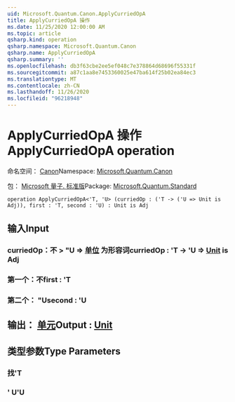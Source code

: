 ```yaml
---
uid: Microsoft.Quantum.Canon.ApplyCurriedOpA
title: ApplyCurriedOpA 操作
ms.date: 11/25/2020 12:00:00 AM
ms.topic: article
qsharp.kind: operation
qsharp.namespace: Microsoft.Quantum.Canon
qsharp.name: ApplyCurriedOpA
qsharp.summary: ''
ms.openlocfilehash: db3f63cbe2ee5ef048c7e378864d68696f55331f
ms.sourcegitcommit: a87c1aa8e7453360025e47ba614f25b02ea84ec3
ms.translationtype: MT
ms.contentlocale: zh-CN
ms.lasthandoff: 11/26/2020
ms.locfileid: "96218948"
---
```

# <a name="applycurriedopa-operation"></a><span data-ttu-id="5ebfe-102">ApplyCurriedOpA 操作</span><span class="sxs-lookup"><span data-stu-id="5ebfe-102">ApplyCurriedOpA operation</span></span>

<span data-ttu-id="5ebfe-103">命名空间： [Canon](xref:Microsoft.Quantum.Canon)</span><span class="sxs-lookup"><span data-stu-id="5ebfe-103">Namespace: [Microsoft.Quantum.Canon](xref:Microsoft.Quantum.Canon)</span></span>

<span data-ttu-id="5ebfe-104">包： [Microsoft 量子. 标准版](https://nuget.org/packages/Microsoft.Quantum.Standard)</span><span class="sxs-lookup"><span data-stu-id="5ebfe-104">Package: [Microsoft.Quantum.Standard](https://nuget.org/packages/Microsoft.Quantum.Standard)</span></span>




```qsharp
operation ApplyCurriedOpA<'T, 'U> (curriedOp : ('T -> ('U => Unit is Adj)), first : 'T, second : 'U) : Unit is Adj
```


## <a name="input"></a><span data-ttu-id="5ebfe-105">输入</span><span class="sxs-lookup"><span data-stu-id="5ebfe-105">Input</span></span>

### <a name="curriedop--t---u--unit--is-adj"></a><span data-ttu-id="5ebfe-106">curriedOp：不 > "U => [单位](xref:microsoft.quantum.lang-ref.unit)  为形容词</span><span class="sxs-lookup"><span data-stu-id="5ebfe-106">curriedOp : 'T -> 'U => [Unit](xref:microsoft.quantum.lang-ref.unit)  is Adj</span></span>




### <a name="first--t"></a><span data-ttu-id="5ebfe-107">第一个：不</span><span class="sxs-lookup"><span data-stu-id="5ebfe-107">first : 'T</span></span>




### <a name="second--u"></a><span data-ttu-id="5ebfe-108">第二个： "U</span><span class="sxs-lookup"><span data-stu-id="5ebfe-108">second : 'U</span></span>





## <a name="output--unit"></a><span data-ttu-id="5ebfe-109">输出： [单元](xref:microsoft.quantum.lang-ref.unit)</span><span class="sxs-lookup"><span data-stu-id="5ebfe-109">Output : [Unit](xref:microsoft.quantum.lang-ref.unit)</span></span>



## <a name="type-parameters"></a><span data-ttu-id="5ebfe-110">类型参数</span><span class="sxs-lookup"><span data-stu-id="5ebfe-110">Type Parameters</span></span>

### <a name="t"></a><span data-ttu-id="5ebfe-111">找</span><span class="sxs-lookup"><span data-stu-id="5ebfe-111">'T</span></span>


### <a name="u"></a><span data-ttu-id="5ebfe-112">' U</span><span class="sxs-lookup"><span data-stu-id="5ebfe-112">'U</span></span>

